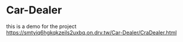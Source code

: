 # Car-Dealer
this is a demo for the project https://smtyiq6hgkqkzeils2uxbq.on.drv.tw/Car-Dealer/CraDealer.html
